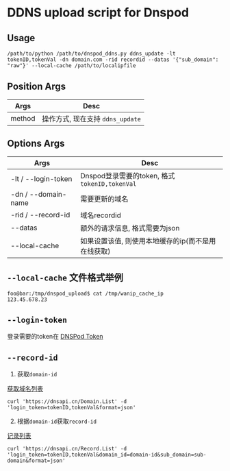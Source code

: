 # DDNS upload script for Dnspod

## Usage

```shell
/path/to/python /path/to/dnspod_ddns.py ddns_update -lt tokenID,tokenVal -dn domain.com -rid recordid --datas '{"sub_domain": "raw"}' --local-cache /path/to/localipfile
```

## Position Args

| Args | Desc |
| ---- | ---- |
| method | 操作方式, 现在支持 `ddns_update` |

## Options Args

| Args | Desc |
| ---- | ---- |
| -lt / --login-token | Dnspod登录需要的token, 格式`tokenID,tokenVal` |
| -dn / --domain-name | 需要更新的域名 |
| -rid / --record-id | 域名recordid |
| --datas | 额外的请求信息, 格式需要为json |
| --local-cache | 如果设置该值, 则使用本地缓存的ip(而不是用在线获取) |


## `--local-cache` 文件格式举例

```shell
foo@bar:/tmp/dnspod_upload$ cat /tmp/wanip_cache_ip
123.45.678.23
```

## `--login-token`

登录需要的token在 [DNSPod Token](https://console.dnspod.cn/account/token/token)

## `--record-id`

1. 获取`domain-id`

[获取域名列表](https://docs.dnspod.cn/api/domains-list/)

```shell
curl 'https://dnsapi.cn/Domain.List' -d 'login_token=tokenID,tokenVal&format=json'
```

2. 根据`domain-id`获取`record-id`

[记录列表](https://docs.dnspod.cn/api/record-list/)

```shell
curl 'https://dnsapi.cn/Record.List' -d 'login_token=tokenID,tokenVal&domain_id=domain-id&sub_domain=sub-domain&format=json'
```